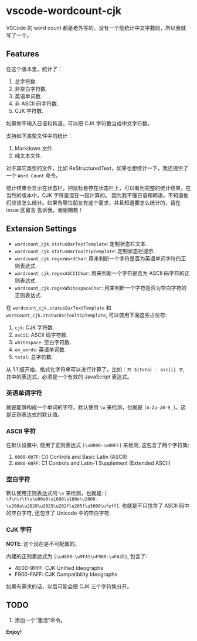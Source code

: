 # vscode-wordcount-cjk

VSCode 的 word count 都是老外写的，没有一个能统计中文字数的，所以我就写了一个。

## Features

在这个版本里，统计了：

1. 总字符数.
2. 非空白字符数.
3. 英语单词数.
4. 非 ASCII 码字符数.
5. CJK 字符数.

如果你不输入日语和韩语，可以把 CJK 字符数当成中文字符数。

支持如下类型文件中的统计：

1. Markdown 文件.
2. 纯文本文件.

对于其它类型的文件，比如 ReStructuredText，如果也想统计一下，我还提供了一个 `Word Count` 命令。

统计结果会显示在状态栏，把鼠标悬停在状态栏上，可以看到完整的统计结果。在当然的版本中，CJK 字符是混在一起计算的。
因为我不懂日语和韩语，不知道他们应该怎么统计。如果有哪位朋友有这个需求，并且知道要怎么统计的，请在 issue 区留言
告诉我，谢谢赐教！

## Extension Settings

* `wordcount_cjk.statusBarTextTemplate`: 定制状态栏文本.
* `wordcount_cjk.statusBarTooltipTemplate`: 定制状态栏提示.
* `wordcount_cjk.regexWordChar`: 用来判断一个字符是否为英语单词字符的正则表达式.
* `wordcount_cjk.regexASCIIChar`: 用来判断一个字符是否为 ASCII 码字符的正则表达式.
* `wordcount_cjk.regexWhitespaceChar`: 用来判断一个字符是否为空白字符的正则表达式.

在 `wordcount_cjk.statusBarTextTemplate` 和 `wordcount_cjk.statusBarTooltipTemplate`, 可以使用下面这些占位符:

1. `cjk`: CJK 字符数.
2. `ascii`: ASCII 码字符数.
3. `whitespace`: 空白字符数.
4. `en_words`: 英语单词数.
5. `total`: 总字符数.

从 1.1 版开始，格式化字符串可以进行计算了，比如：`共 ${total - ascii} 字`, 其中的表达式，必须是一个有效的 JavaScript 表达式。

### 英语单词字符

就是能够构成一个单词的字符。默认使用 `\w` 来检测，也就是 `[A-Za-z0-9_]`。这是正则表达式的默认值。

### ASCII 字符

在默认设置中, 使用了正则表达式 `[\u0000-\u00FF]` 来检测, 这包含了两个字符集:

1. `0000-007F`: C0 Controls and Basic Latin (ASCII)
2. `0080-00FF`: C1 Controls and Latin-1 Supplement (Extended ASCII)

### 空白字符

默认使用正则表达式的 `\s` 来检测，也就是:
`[ \f\n\r\t\v\u00a0\u1680\u180e\u2000-\u200a\u2028\u2029\u202f\u205f\u3000\ufeff]`. 也就是不只包含了 ASCII 码中的空白字符, 还包含了 Unicode 中的空白字符.

### CJK 字符

**NOTE**: 这个现在是不可配置的。

内建的正则表达式为 `[\u4E00-\u9FA5\uF900-\uFA2D]`, 包含了:

* 4E00-9FFF: CJK Unified Ideographs
* F900-FAFF: CJK Compatibility Ideographs

如果有需求的话，以后可能会把 CJK 三个字符集分开。

## TODO

1. 添加一个“激活”命令。

**Enjoy!**